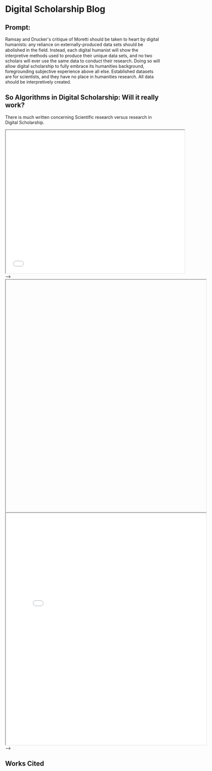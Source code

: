 # Digital Scholarship Blog

## Prompt: 

Ramsay and Drucker's critique of Moretti should be taken to heart by digital humanists: any reliance on externally-produced data sets should be abolished in the ﬁeld. Instead, each digital humanist will show the interpretive methods used to produce their unique data sets, and no two scholars will ever use the same data to conduct their research. Doing so will allow digital scholarship to fully embrace its humanities background, foregrounding subjective experience above all else. Established datasets are for scientists, and they have no place in humanities research. All data should be interpretively created.

## So Algorithms in Digital Scholarship: Will it really work? 

There is much written concerning Scientific research versus research in Digital Scholarship. 

<iframe style='width: 580px; height: 463px;' src='//voyant-tools.org/tool/Trends/?query=novel&corpus=3c6ed61edb2bcec5e52329dc5f99b8a7'></iframe>
-->

<iframe style="width:650px; height: 750px; src="processing/empty-example/index.html"></iframe>
<iframe style="width:650px; height: 750px;" src="processing/empty-example/index.html"></iframe>
-->
                                                                                     
## Works Cited                                                                                     
                                                                                     
